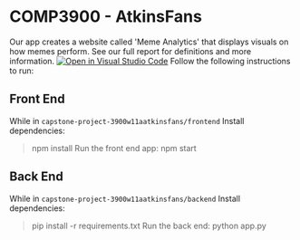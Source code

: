 # COMP3900 - AtkinsFans
Our app creates a website called 'Meme Analytics' that displays visuals on how memes perform. See our full report for definitions and more information.
[![Open in Visual Studio Code](https://classroom.github.com/assets/open-in-vscode-718a45dd9cf7e7f842a935f5ebbe5719a5e09af4491e668f4dbf3b35d5cca122.svg)](https://classroom.github.com/online_ide?assignment_repo_id=15170785&assignment_repo_type=AssignmentRepo)
Follow the following instructions to run:
## Front End
While in `capstone-project-3900w11aatkinsfans/frontend`
Install dependencies:
> npm install
Run the front end app:
> npm start

## Back End
While in `capstone-project-3900w11aatkinsfans/backend`
Install dependencies:
> pip install -r requirements.txt
Run the back end:
> python app.py
